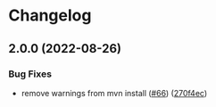 # Changelog

## 2.0.0 (2022-08-26)


### Bug Fixes

* remove warnings from mvn install ([#66](https://github.com/anniefu/functions-framework-java/issues/66)) ([270f4ec](https://github.com/anniefu/functions-framework-java/commit/270f4ec7936239eff9c00b8d3ff0f09a8615b9c9))
